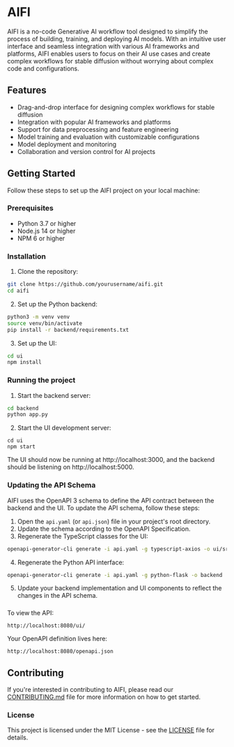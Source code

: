 # AIFI

AIFI is a no-code Generative AI workflow tool designed to simplify the process of building, training, and deploying AI models. With an intuitive user interface and seamless integration with various AI frameworks and platforms, AIFI enables users to focus on their AI use cases and create complex workflows for stable diffusion without worrying about complex code and configurations.

## Features

- Drag-and-drop interface for designing complex workflows for stable diffusion
- Integration with popular AI frameworks and platforms
- Support for data preprocessing and feature engineering
- Model training and evaluation with customizable configurations
- Model deployment and monitoring
- Collaboration and version control for AI projects

## Getting Started

Follow these steps to set up the AIFI project on your local machine:

### Prerequisites

- Python 3.7 or higher
- Node.js 14 or higher
- NPM 6 or higher

### Installation

1. Clone the repository:

```bash
git clone https://github.com/yourusername/aifi.git
cd aifi
```

2. Set up the Python backend:

```bash
python3 -m venv venv
source venv/bin/activate
pip install -r backend/requirements.txt
```

3. Set up the UI:

```bash
cd ui
npm install
```

### Running the project

1. Start the backend server:

```bash
cd backend
python app.py
```

2. Start the UI development server:

```
cd ui
npm start
```

The UI should now be running at http://localhost:3000, and the backend should be listening on http://localhost:5000.

### Updating the API Schema

AIFI uses the OpenAPI 3 schema to define the API contract between the backend and the UI. To update the API schema, follow these steps:

1. Open the `api.yaml` (or `api.json`) file in your project's root directory.
2. Update the schema according to the OpenAPI Specification.
3. Regenerate the TypeScript classes for the UI:

```bash
openapi-generator-cli generate -i api.yaml -g typescript-axios -o ui/src/api
```

4. Regenerate the Python API interface:

```bash
openapi-generator-cli generate -i api.yaml -g python-flask -o backend
```

5. Update your backend implementation and UI components to reflect the changes in the API schema.

###

To view the API:
```
http://localhost:8080/ui/
```

Your OpenAPI definition lives here:

```
http://localhost:8080/openapi.json
```
## Contributing

If you're interested in contributing to AIFI, please read our [CONTRIBUTING.md](CONTRIBUTING.md) file for more information on how to get started.

### License

This project is licensed under the MIT License - see the [LICENSE](LICENSE) file for details.
